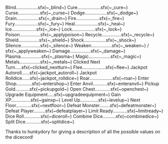 Blind.................sfx(~_blind~)
Cure..................sfx(~_cure~)
Curse.................sfx(~_curse~)
Dodge.................sfx(~_dodge~)
Drain.................sfx(~_drain~)
Fire..................sfx(~_fire~)
Fury..................sfx(~_fury~)
Heal..................sfx(~_heal~)
Ice...................sfx(~_ice~)
Lock..................sfx(~_lock~)
Poison................sfx(~_applypoison~)
Recycle...............sfx(~_recycle~)
Shield................sfx(~_shield~)
Shock.................sfx(~_shock~)
Silence...............sfx(~_silence~)
Weaken................sfx(~_weaken~) / sfx(~_applyweaken~)
Damage................sfx(~_damage~)
Plasma................sfx(~_plasma~)
Magic.................sfx(~_magic~)
Metals................sfx(~_metals~)
Clicked Next Turn.....sfx(~clicked_nextturn~)
Flee..................sfx(~flee~)
Jackpot Autoroll......sfx(~jackpot_autoroll~)
Jackpot Rolldice......sfx(~jackpot_rolldice~)
Roar..................sfx(~roar~)
Enter Shop............sfx(~entershop~)
Enter Anvil...........sfx(~enteranvil~)
Pickup Gold...........sfx(~pickupgold~)
Open Chest............sfx(~openchest~)
Upgrade Equipment.....sfx(~upgradeequipment~)
Gain XP...............sfx(~gainxp~)
Level Up..............sfx(~levelup~)
Next Floor............sfx(~nextfloor~)
Defeat Monster........sfx(~defeatmonster~)
Defeat Player.........sfx(~defeatplayer~)
Limit Ready...........sfx(~limitready~)
Dice Roll.............sfx(~diceroll~)
Combine Dice..........sfx(~combinedice~)
Split Dice............sfx(~splitdice~)

Thanks to hunkydory for giving a description of all the possible values on the dicecord!